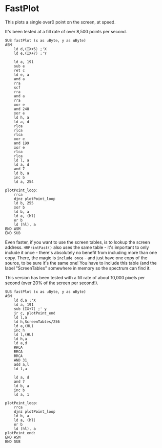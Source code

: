 # FastPlot

This plots a single over0 point on the screen, at speed.

It's been tested at a fill rate of over 8,500 points per second.

```
SUB fastPlot (x as uByte, y as uByte)
ASM
    ld d,(IX+5) ;'X
    ld e,(IX+7) ;'Y

    ld a, 191
    sub e
    ret c
    ld e, a
    and a
    rra
    scf
    rra
    and a
    rra
    xor e
    and 248
    xor e
    ld h, a
    ld a, d
    rlca
    rlca
    rlca
    xor e
    and 199
    xor e
    rlca
    rlca
    ld l, a
    ld a, d
    and 7
    ld b, a
    inc b
    ld a, 254

plotPoint_loop:
    rrca
    djnz plotPoint_loop
    ld b, 255
    xor b
    ld b, a
    ld a, (hl)
    or b
    ld (hl), a
END ASM
END SUB
```

Even faster, if you want to use the screen tables, is to lookup the screen address.
`HRPrintFast()` also uses the same table - it's important to only include it once -
there's absolutely no benefit from including more than one copy.
There, the magic is `include once` - and just have one copy of the source, to be sure
it's the same one! You have to include this table (and the label "ScreenTables"
somewhere in memory so the spectrum can find it.

This version has been tested with a fill rate of about 10,000 pixels per second (over 20% of the screen per second!).

```
SUB fastPlot (x as uByte, y as uByte)
ASM
    ld d,a ;'X
    ld a, 191
    sub (IX+7) ;' y
    jr c, plotPoint_end
    ld l,a
    ld h,ScreenTables/256
    ld a,(HL)
    inc h
    ld l,(HL)
    ld h,a
    ld a,d
    RRCA
    RRCA
    RRCA
    AND 31
    add a,l
    ld l,a

    ld a, d
    and 7
    ld b, a
    inc b
    ld a, 1

plotPoint_loop:
    rrca
    djnz plotPoint_loop
    ld b, a
    ld a, (hl)
    or b
    ld (hl), a
plotPoint_end:
END ASM
END SUB
```
